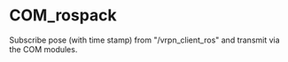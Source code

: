 # COM_rospack
Subscribe pose (with time stamp) from "/vrpn_client_ros" and transmit via the COM modules.
